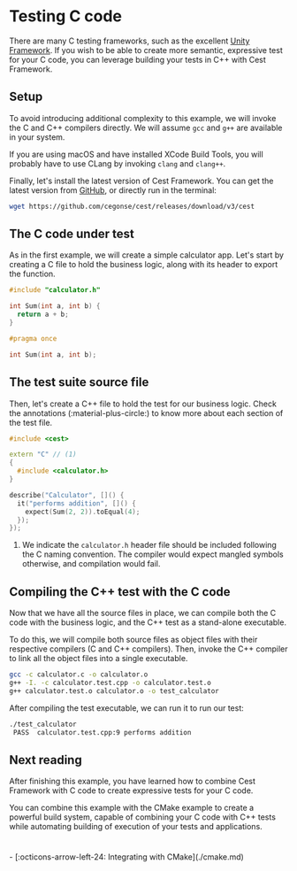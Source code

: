 # Testing C code

There are many C testing frameworks, such as the excellent [Unity Framework](https://www.throwtheswitch.org/unity). If you wish to be able to create more semantic, expressive test for your C code, you can leverage building your tests in C++ with Cest Framework.

## Setup

To avoid introducing additional complexity to this example, we will invoke the C and C++ compilers directly. We will assume `gcc` and `g++` are available in your system.

If you are using macOS and have installed XCode Build Tools, you will probably have to use CLang by invoking `clang` and `clang++`.

Finally, let's install the latest version of Cest Framework. You can get the latest version from [GitHub](https://github.com/cegonse/cest/releases),
or directly run in the terminal:

```bash title="Installing Cest Framework"
wget https://github.com/cegonse/cest/releases/download/v3/cest
```

## The C code under test

As in the first example, we will create a simple calculator app. Let's start by creating a C file to hold the business logic, along with its header to export the function.

```c title="calculator.c"
#include "calculator.h"

int Sum(int a, int b) {
  return a + b;
}
```

```c title="calculator.h"
#pragma once

int Sum(int a, int b);
```

## The test suite source file

Then, let's create a C++ file to hold the test for our business logic. Check the annotations (:material-plus-circle:) to know
more about each section of the test file.

```cpp title="calculator.test.cpp"
#include <cest>

extern "C" // (1)
{
  #include <calculator.h>
}

describe("Calculator", []() {
  it("performs addition", []() {
    expect(Sum(2, 2)).toEqual(4);
  });
});
```

1. We indicate the `calculator.h` header file should be included following the C naming convention. The compiler would expect mangled symbols otherwise, and compilation would fail.

## Compiling the C++ test with the C code

Now that we have all the source files in place, we can compile both the C code with the business logic, and the C++ test as a stand-alone executable.

To do this, we will compile both source files as object files with their respective compilers (C and C++ compilers). Then, invoke the C++ compiler to link all the object files into a single executable.

```bash title="Compiling and linking sources"
gcc -c calculator.c -o calculator.o
g++ -I. -c calculator.test.cpp -o calculator.test.o
g++ calculator.test.o calculator.o -o test_calculator
```

After compiling the test executable, we can run it to run our test:

```bash title="Running the test"
./test_calculator
 PASS  calculator.test.cpp:9 performs addition
```

## Next reading

After finishing this example, you have learned how to combine Cest Framework with C code to create expressive tests for your C code.

You can combine this example with the CMake example to create a powerful build system, capable of combining your C code with C++ tests while automating building of execution of your tests and applications.

<div class="grid cards" style="padding-top: 24px" markdown>
- [:octicons-arrow-left-24: Integrating with CMake](./cmake.md)
</div>
